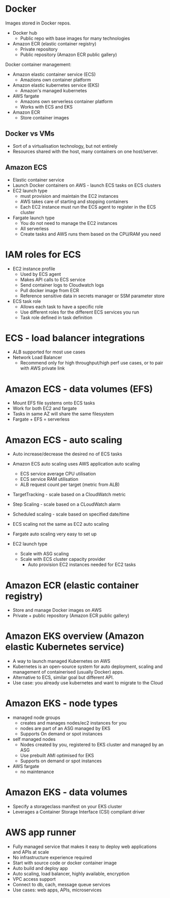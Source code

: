 # Docker

Images stored in Docker repos.

* Docker hub
  * Public repo with base images for many technologies
* Amazon ECR (elastic container registry)
  * Private repository
  * Public repository (Amazon ECR public gallery)

Docker container management:

* Amazon elastic container service (ECS)
  * Amazions own container platform
* Amazon elastic kubernetes service (EKS)
  * Amazon's managed kubernetes
* AWS fargate
  * Amazons own serverless container platform
  * Works with ECS and EKS
* Amazon ECR
  * Store container images

## Docker vs VMs

* Sort of a virtualisation technology, but not entirely
* Resources shared with the host, many containers on one host/server.

## Amazon ECS

* Elastic container service
* Launch Docker containers on AWS - launch ECS tasks on ECS clusters
* EC2 launch type
  * must provision and maintain the EC2 instances
  * AWS takes care of starting and stopping containers
  * Each EC2 instance must run the ECS agent to register in the ECS cluster
* Fargate launch type
  * You do not need to manage the EC2 instances
  * All serverless
  * Create tasks and AWS runs them based on the CPU/RAM you need

# IAM roles for ECS

* EC2 instance profile
  * Used by ECS agent
  * Makes API calls to ECS service
  * Send container logs to Cloudwatch logs
  * Pull docker image from ECR
  * Reference sensitive data in secrets manager or SSM parameter store
* ECS task role
  * Allows each task to have a specific role
  * Use different roles for the different ECS services you run
  * Task role defined in task definition

# ECS - load balancer integrations

* ALB supported for most use cases
* Network Load Balancer
  * Recommend only for high throughput/high perf use cases, or to pair with AWS private link

# Amazon ECS - data volumes (EFS)

* Mount EFS file systems onto ECS tasks
* Work for both EC2 and fargate
* Tasks in same AZ will share the same filesystem
* Fargate + EFS = serverless

# Amazon ECS - auto scaling

* Auto increase/decrease the desired no of ECS tasks
* Amazon ECS auto scaling uses AWS application auto scaling
  * ECS service average CPU utilisation
  * ECS service RAM utilisation
  * ALB request count per target (metric from ALB)
* TargetTracking - scale based on a CloudWatch metric
* Step Scaling - scale based on a CLoudWatch alarm
* Scheduled scaling - scale based on specified date/time

* ECS scaling not the same as EC2 auto scaling
* Fargate auto scaling very easy to set up
* EC2 launch type
  * Scale with ASG scaling
  * Scale with ECS cluster capacity provider
    * Auto provision EC2 instances needed for EC2 tasks

# Amazon ECR (elastic container registry)

* Store and manage Docker images on AWS
* Private + public repository (Amazon ECR public gallery)

# Amazon EKS overview (Amazon elastic Kubernetes service)

* A way to launch managed Kubernetes on AWS
* Kubernetes is an open-source system for auto deployment, scaling and management of containerised (usually Docker) apps.
* Alternative to ECS, similar goal but different API.
* Use case: you already use kubernetes and want to migrate to the Cloud


# Amazon EKS - node types

* managed node groups
  * creates and manages nodes/ec2 instances for you
  * nodes are part of an ASG managed by EKS
  * Supports On demand or spot instances
* self managed nodes
  * Nodes created by you, registered to EKS cluster and managed by an ASG
  * Use prebuilt AMI optimised for EKS
  * Supports on demand or spot instances  
* AWS fargate
  * no maintenance

# Amazon EKS - data volumes

* Specify a storageclass manifest on your EKS cluster
* Leverages a Container Storage Interface (CSI) compliant driver
  

# AWS app runner

* Fully managed service that makes it easy to deploy web applications and APIs at scale
* No infrastructure experience required
* Start with source code or docker container image
* Auto build and deploy app
* Auto scaling, load balancer, highly available, encryption
* VPC access support
* Connect to db, cach, message queue services
* Use cases: web apps, APIs, microservices